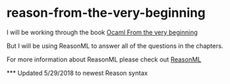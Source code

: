 # reason-from-the-very-beginning

I will be working through the book 
[Ocaml From the very beginning](http://ocaml-book.com/)

But I will be using ReasonML to answer all of the questions in the chapters.

For more information about ReasonML please check out
[ReasonML](http://reasonml.github.io)

*** Updated 5/29/2018 to newest Reason syntax 
